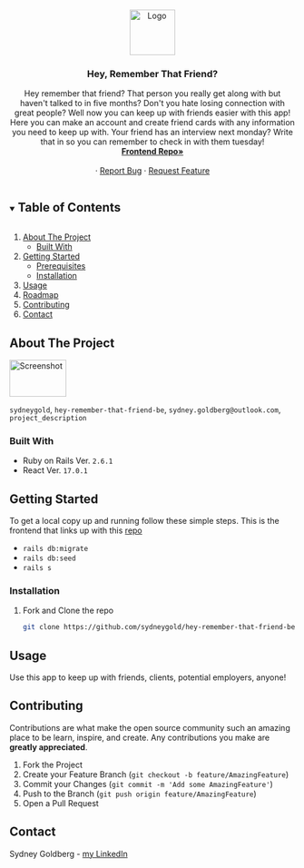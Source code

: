 
<!-- PROJECT LOGO -->
<br />
<p align="center">
  <a href="https://github.com/github_username/repo_name">
    <img src="http://pngimg.com/uploads/star/star_PNG41462.png" alt="Logo" width="80" height="80">
  </a>

  <h3 align="center">Hey, Remember That Friend?</h3>

  <p align="center">
    Hey remember that friend? That person you really get along with but haven't talked to in five months? Don't you hate losing connection with great people? Well now you can keep up with friends easier with this app! Here you can make an account and create friend cards with any information you need to keep up with. Your friend has an interview next monday? Write that in so you can remember to check in with them tuesday!
    <br />
    <a href="https://github.com/sydneygold/hey-remember-that-friend-be"><strong>Frontend Repo»</strong></a>
    <br />
    <br />
    ·
    <a href="https://github.com/sydneygold/issues">Report Bug</a>
    ·
    <a href="https://github.com/sydneygold/issues">Request Feature</a>
  </p>
</p>



<!-- TABLE OF CONTENTS -->
<details open="open">
  <summary><h2 style="display: inline-block">Table of Contents</h2></summary>
  <ol>
    <li>
      <a href="#about-the-project">About The Project</a>
      <ul>
        <li><a href="#built-with">Built With</a></li>
      </ul>
    </li>
    <li>
      <a href="#getting-started">Getting Started</a>
      <ul>
        <li><a href="#prerequisites">Prerequisites</a></li>
        <li><a href="#installation">Installation</a></li>
      </ul>
    </li>
    <li><a href="#usage">Usage</a></li>
    <li><a href="#roadmap">Roadmap</a></li>
    <li><a href="#contributing">Contributing</a></li>
    <li><a href="#contact">Contact</a></li>
  </ol>
</details>



<!-- ABOUT THE PROJECT -->
## About The Project

<img src="./public/Screen Shot.png" alt="Screenshot" width="100" height="65" />

`sydneygold`, `hey-remember-that-friend-be`, `sydney.goldberg@outlook.com`, `project_description`


### Built With

* Ruby on Rails Ver. `2.6.1`
* React Ver. `17.0.1`



<!-- GETTING STARTED -->
## Getting Started

To get a local copy up and running follow these simple steps. This is the frontend that links up with this [repo](https://github.com/sydneygold/hey-remember-that-friend-be)

* `rails db:migrate`
* `rails db:seed`
* `rails s`

### Installation

1. Fork and Clone the repo
   ```sh
   git clone https://github.com/sydneygold/hey-remember-that-friend-be
   ```




<!-- USAGE EXAMPLES -->
## Usage

Use this app to keep up with friends, clients, potential employers, anyone! 

<!-- CONTRIBUTING -->
## Contributing

Contributions are what make the open source community such an amazing place to be learn, inspire, and create. Any contributions you make are **greatly appreciated**.

1. Fork the Project
2. Create your Feature Branch (`git checkout -b feature/AmazingFeature`)
3. Commit your Changes (`git commit -m 'Add some AmazingFeature'`)
4. Push to the Branch (`git push origin feature/AmazingFeature`)
5. Open a Pull Request


<!-- CONTACT -->
## Contact

Sydney Goldberg - [my LinkedIn](https://www.linkedin.com/in/sydney-goldberg-32b9751b0/)




<!-- MARKDOWN LINKS & IMAGES -->
<!-- https://www.markdownguide.org/basic-syntax/#reference-style-links -->
[contributors-shield]: https://img.shields.io/github/contributors/github_username/repo.svg?style=for-the-badge
[contributors-url]: https://github.com/github_username/repo/graphs/contributors
[forks-shield]: https://img.shields.io/github/forks/github_username/repo.svg?style=for-the-badge
[forks-url]: https://github.com/github_username/repo/network/members
[stars-shield]: https://img.shields.io/github/stars/github_username/repo.svg?style=for-the-badge
[stars-url]: https://github.com/github_username/repo/stargazers
[issues-shield]: https://img.shields.io/github/issues/github_username/repo.svg?style=for-the-badge
[issues-url]: https://github.com/github_username/repo/issues
[license-shield]: https://img.shields.io/github/license/github_username/repo.svg?style=for-the-badge
[license-url]: https://github.com/github_username/repo/blob/master/LICENSE.txt
[linkedin-shield]: https://img.shields.io/badge/-LinkedIn-black.svg?style=for-the-badge&logo=linkedin&colorB=555
[linkedin-url]: https://linkedin.com/in/github_username
